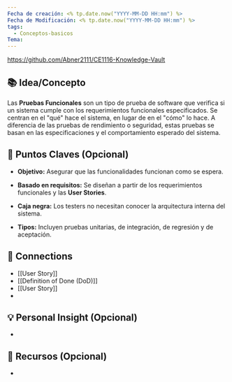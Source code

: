 ```yaml
---
Fecha de creación: <% tp.date.now("YYYY-MM-DD HH:mm") %>
Fecha de Modificación: <% tp.date.now("YYYY-MM-DD HH:mm") %>
tags:
  - Conceptos-basicos
Tema:
---
```

https://github.com/Abner2111/CE1116-Knowledge-Vault

## 📚 Idea/Concepto 
Las **Pruebas Funcionales** son un tipo de prueba de software que verifica si un sistema cumple con los requerimientos funcionales especificados. Se centran en el "qué" hace el sistema, en lugar de en el "cómo" lo hace. A diferencia de las pruebas de rendimiento o seguridad, estas pruebas se basan en las especificaciones y el comportamiento esperado del sistema.

## 📌 Puntos Claves (Opcional)
- **Objetivo:** Asegurar que las funcionalidades funcionan como se espera.
    
- **Basado en requisitos:** Se diseñan a partir de los requerimientos funcionales y las **User Stories**.
    
- **Caja negra:** Los testers no necesitan conocer la arquitectura interna del sistema.
    
- **Tipos:** Incluyen pruebas unitarias, de integración, de regresión y de aceptación.

## 🔗 Connections
- [[User Story]]
- [[Definition of Done (DoD)]]
- [[User Story]]
- 

## 💡 Personal Insight (Opcional)
- 
## 🧾 Recursos (Opcional)
- 